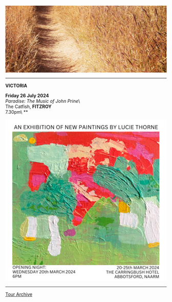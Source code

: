 ![](data/image/news/tourbanner2.jpg)
 
* * * * * 

**VICTORIA**

**Friday 26 July 2024**\
*Paradise: The Music of John Prine*\  
The Catfish, **FITZROY**\
7.30pm\ 
** 

![](data/image/news/LTpaints.jpeg)

* * * * *

[Tour Archive](tour/archive)
